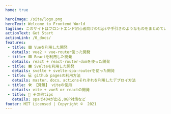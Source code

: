 ```yaml
---
home: true

heroImage: /site/logo.png
heroText: Welcome to Frontend World
tagline: このサイトはフロントエンド初心者向けのtipsや手引きのようなものをまとめています。
actionText: Get Start
actionLink: /0_docs/
features:
 - title: 🟩 Vueを利用した開発
   details: vue2 + vue-router使った開発
 - title: 🟦 Reactを利用した開発
   details: react + react-router-domを使った開発
 - title: 🟧 Svelteを利用した開発
   details: svelte + svelte-spa-routerを使った開発
 - title: 💻 github pagesの利用方法
   details: master、docs、actionsそれぞれを利用したデプロイ方法
 - title: 🛠 【発展】 viteの使用
   details: vite + vue3 or reactの開発
 - title: 📍 その他tips
   details: spaで404が出る,OGP対策など
footer: MIT Licensed | Copyright ©︎  2021
---
```

